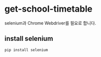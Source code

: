 # get-school-timetable  
selenium과 Chrome Webdriver를 필요로 합니다.  
  
## install selenium
```
pip install selenium
```
